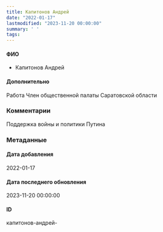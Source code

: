 ```yaml
---
title: Капитонов Андрей
date: "2022-01-17"
lastmodified: "2023-11-20 00:00:00"
summary: ' '
tags: 
---
```

<!--# pp1-->
<!--## Фигурант-->
<!--### Личные данные-->
#### ФИО
- Капитонов Андрей
#### Дополнительно
Работа
Член общественной палаты Саратовской области
### Комментарии
Поддержка войны и политики Путина
### Метаданные
#### Дата добавления
2022-01-17
#### Дата последнего обновления
2023-11-20 00:00:00
#### ID
капитонов-андрей-
<!--## END;-->
